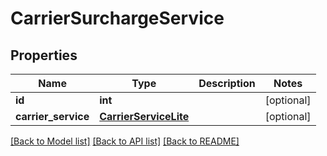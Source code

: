 # CarrierSurchargeService

## Properties
Name | Type | Description | Notes
------------ | ------------- | ------------- | -------------
**id** | **int** |  | [optional] 
**carrier_service** | [**CarrierServiceLite**](CarrierServiceLite.md) |  | [optional] 

[[Back to Model list]](../README.md#documentation-for-models) [[Back to API list]](../README.md#documentation-for-api-endpoints) [[Back to README]](../README.md)

